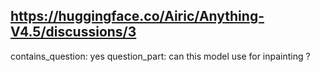 ## https://huggingface.co/Airic/Anything-V4.5/discussions/3

contains_question: yes
question_part: can this model use for inpainting ?